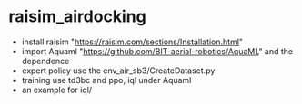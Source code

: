 # raisim_airdocking
- install raisim "https://raisim.com/sections/Installation.html"
- import Aquaml "https://github.com/BIT-aerial-robotics/AquaML" and the dependence
- expert policy use the env_air_sb3/CreateDataset.py
- training use td3bc and ppo, iql under Aquaml
- an example for iql/
